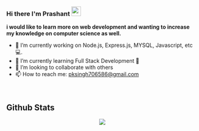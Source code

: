 ### Hi there I'm Prashant  <img src="https://media.giphy.com/media/hvRJCLFzcasrR4ia7z/giphy.gif" width="25px">
   **i would like to learn more on web development and wanting to increase my knowledge on computer science as well.**



- 🔭 I’m currently working on  Node.js, Express.js, MYSQL, Javascript, etc 💻.
- 🌱 I’m currently learning Full Stack Development 🚀
- 👯 I’m looking to collaborate with others 
- 📫 How to reach me: pksingh706586@gmail.com







<br/>  


## Github Stats  
<div align="center"><img src="https://github-readme-stats.vercel.app/api?username=pksingh128&show_icons=true&count_private=true" align="center" /></div>  

<br/> 
